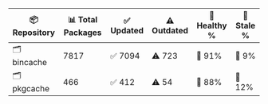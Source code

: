 | 📦 Repository | 📊 Total Packages | ✅ Updated | ⚠️ Outdated | 💚 Healthy % | 🔴 Stale % |
|---------------|-------------------|------------|-------------|-------------|------------|
| 🗂️ bincache | 7817 | ✅ 7094 | ⚠️ 723 | 💚 91% | 🔴 9% |
| 🗂️ pkgcache | 466 | ✅ 412 | ⚠️ 54 | 💚 88% | 🔴 12% |
